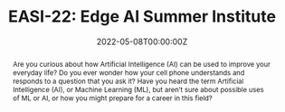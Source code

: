 ---
type: "courses"
title: "EASI-22: Edge AI Summer Institute"
title2: "A [TinyMLedu](https://tinyml.seas.harvard.edu) Workshop"
position: "Lead Organizer"
semesters: "Summer 2022"
# Code used for list order
semesterCode: "22.1"
date: "2022-05-08T00:00:00Z"

# Course Overiew Abstract.
abstract: Are you curious about how Artificial Intelligence (AI) can be used to improve your everyday life? Do you ever wonder how your cell phone understands and responds to a question that you ask it? Have you heard the term Artificial Intelligence (AI), or Machine Learning (ML), but aren’t sure about possible uses of ML or AI, or how you might prepare for a career in this field?

abstract2: This 3-day, hands-on/virtual workshop for high school teachers and students will give you experience in developing a real-world, applied application of artificial intelligence (AI) at the edge through hands-on examples of Tiny Machine Learning (TinyML). TinyML is a cutting-edge field that brings the transformative power of machine learning (ML) to small low-power computing devices. This course will expose participants to the applications, algorithms, hardware, and software of TinyML. No prior experience is expected!

abstract3: This program is a collaboration between Navajo Technical University, the Harvard John A. Paulson School of Engineering and Applied Sciences, and Barnard College, Columbia University, and will be run virtually from June 22 to June 24, 2022.

# Summary. An optional shortened abstract.
summary: EASI=22 is a 3-day, hands-on workshop for high school teachers and students exploring real-world applications of artificial intelligence at the edge through hands-on examples of Tiny Machine Learning (TinyML). This program is a collaboration between Navajo Technical University, the Harvard John A. Paulson School of Engineering and Applied Sciences, and Barnard College, Columbia University.

# Roles in the course
roles:
- Lead the desgin of the overall workshop and lead coordination with partner organizations
- Lead the design of the lectures and lab sessions
- Lead breakout room discussions
- Built the website

# Awards
#awards:
#- TBD

tags:
- TinyML
- STEM Education
- Artificial Intelligence

featured: false
outreach: true
projects: [TinyMLedu]

links:
- name: Website
  url: https://tinymledu.org/EASI-22

# Featured image -- named `featured.jpg/png` in this folder. 
image:
  caption: ''
  focal_point: ''
  preview_only: false

---